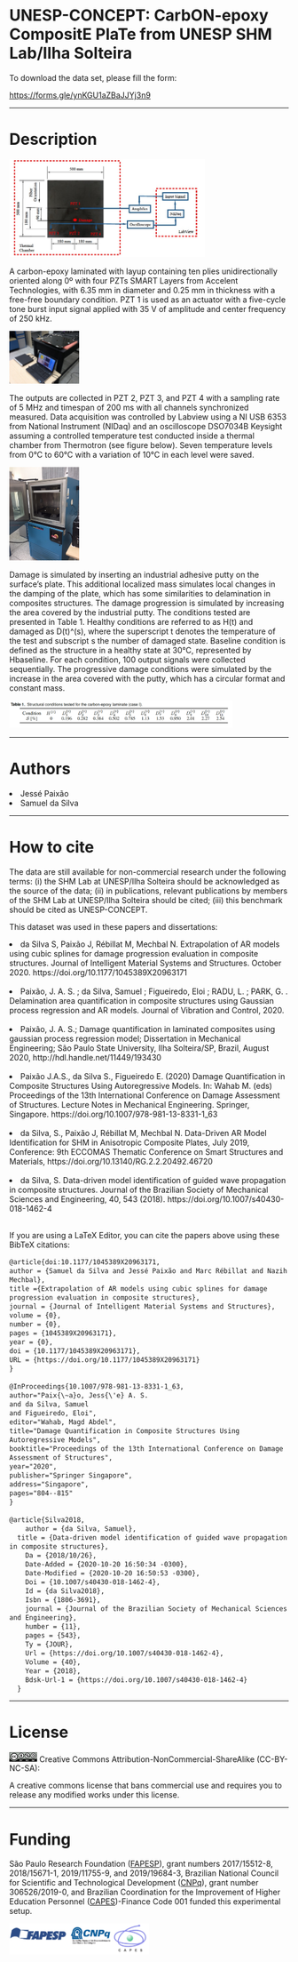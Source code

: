 # UNESP-CONCEPT: CarbON-epoxy CompositE PlaTe from UNESP SHM Lab/Ilha Solteira

To download the data set, please fill the form:

https://forms.gle/ynKGU1aZBaJJYj3n9

_______________________________________________________________________________
# Description
<img src="estrutura.jpg " width="70%">

A carbon-epoxy laminated with layup containing ten plies unidirectionally oriented along 0º with four PZTs SMART Layers from Accelent Technologies, with 6.35 mm in diameter and 0.25 mm in thickness with a free-free boundary condition. PZT 1 is used as an actuator with a five-cycle tone burst input signal applied with 35 V of amplitude and center frequency of 250 kHz.

<img src="geral.JPG " width="25%">

The outputs are collected in PZT 2, PZT 3, and PZT 4 with a sampling rate of 5 MHz and timespan of 200 ms with all channels synchronized measured. Data acquisition was controlled by Labview using a NI USB 6353 from National Instrument (NIDaq) and an oscilloscope DSO7034B Keysight assuming a controlled temperature test conducted inside a thermal chamber from Thermotron (see figure below). Seven temperature levels from 0°C to 60°C with a variation of 10°C in each level were saved.

<img src="temperatura.JPG " width="25%">

Damage is simulated by inserting an industrial adhesive putty on the surface’s plate. This additional localized
mass simulates local changes in the damping of the plate, which has some similarities to delamination in composites structures. The damage progression is simulated by increasing the area covered by the industrial putty. The conditions tested are presented in Table 1. Healthy conditions are referred to as H(t) and damaged as D(t)^(s), where the superscript t denotes the temperature of the test and subscript s the number of damaged state. Baseline condition is defined as the structure in a healthy state at 30°C, represented by Hbaseline. For each condition, 100 output signals were collected sequentially. The progressive damage
conditions were simulated by the increase in the area covered with the putty, which has a circular format and constant mass.

<img src="tabela.png " width="80%">

__________________________________________________________________________________________________
# Authors

  <li>Jessé Paixão</li>
  <li>Samuel da Silva</li>

________________________________________________________________________________
# How to cite

The data are still available for non-commercial research under the following terms: (i) the SHM Lab at UNESP/Ilha Solteira should be acknowledged as the source of the data; (ii) in publications, relevant publications by members of the SHM Lab at UNESP/Ilha Solteira should be cited; (iii) this benchmark should be cited as UNESP-CONCEPT.  

This dataset was used in these papers and dissertations:<br>

<li>da Silva S, Paixão J, Rébillat M, Mechbal N. Extrapolation of AR models using cubic splines for damage progression evaluation in composite structures. Journal of Intelligent Material Systems and Structures. October 2020. https://doi.org/10.1177/1045389X20963171</li><br>

<li>Paixão, J. A. S. ; da Silva, Samuel ; Figueiredo, Eloi ; RADU, L. ; PARK, G. . Delamination area quantification in composite 	structures using Gaussian process regression and AR models. Journal of Vibration and Control, 2020.</li><br>

<li>Paixão, J. A. S.; Damage quantification in laminated composites using gaussian process regression model; Dissertation in Mechanical Engineering; São Paulo State University, Ilha Solteira/SP, Brazil, August 2020, http://hdl.handle.net/11449/193430</li><br>

<li>Paixão J.A.S., da Silva S., Figueiredo E. (2020) Damage Quantification in Composite Structures Using Autoregressive Models. In: Wahab M. (eds) Proceedings of the 13th International Conference on Damage Assessment of Structures. Lecture Notes in Mechanical Engineering. Springer, Singapore. https://doi.org/10.1007/978-981-13-8331-1_63</li><br>

<li>da Silva, S., Paixão J, Rébillat M, Mechbal N. Data-Driven AR Model Identification for SHM in Anisotropic Composite Plates, July 2019, Conference: 9th ECCOMAS Thematic Conference on Smart Structures and Materials, https://doi.org/10.13140/RG.2.2.20492.46720</li><br>

<li>da Silva, S. Data-driven model identification of guided wave propagation in composite structures. Journal of the Brazilian Society of Mechanical Sciences and Engineering, 40, 543 (2018). https://doi.org/10.1007/s40430-018-1462-4</li><br>


If you are using a LaTeX Editor, you can cite the papers above using these BibTeX citations:

```
@article{doi:10.1177/1045389X20963171,
author = {Samuel da Silva and Jessé Paixão and Marc Rébillat and Nazih Mechbal},
title ={Extrapolation of AR models using cubic splines for damage progression evaluation in composite structures},
journal = {Journal of Intelligent Material Systems and Structures},
volume = {0},
number = {0},
pages = {1045389X20963171},
year = {0},
doi = {10.1177/1045389X20963171},
URL = {https://doi.org/10.1177/1045389X20963171} 
}

@InProceedings{10.1007/978-981-13-8331-1_63,
author="Paix{\~a}o, Jess{\'e} A. S.
and da Silva, Samuel
and Figueiredo, Eloi",
editor="Wahab, Magd Abdel",
title="Damage Quantification in Composite Structures Using Autoregressive Models",
booktitle="Proceedings of the 13th International Conference on Damage Assessment of Structures",
year="2020",
publisher="Springer Singapore",
address="Singapore",
pages="804--815"
}

@article{Silva2018,
	author = {da Silva, Samuel},
  title = {Data-driven model identification of guided wave propagation in composite structures},
	Da = {2018/10/26},
	Date-Added = {2020-10-20 16:50:34 -0300},
	Date-Modified = {2020-10-20 16:50:53 -0300},
	Doi = {10.1007/s40430-018-1462-4},
	Id = {da Silva2018},
	Isbn = {1806-3691},
	journal = {Journal of the Brazilian Society of Mechanical Sciences and Engineering},
	humber = {11},
	pages = {543},
	Ty = {JOUR},
	Url = {https://doi.org/10.1007/s40430-018-1462-4},
	Volume = {40},
	Year = {2018},
	Bdsk-Url-1 = {https://doi.org/10.1007/s40430-018-1462-4}
  }
```

__________________________________________________________________________________________________
# License

<img src="licenca.png" width="10%">
Creative Commons Attribution-NonCommercial-ShareAlike (CC-BY-NC-SA):

A creative commons license that bans commercial use and requires you to release any modified works under this license.
__________________________________________________________________________________________________
# Funding

São Paulo Research Foundation (<a href="http://www.fapesp.br">FAPESP</a>), grant numbers 2017/15512-8, 2018/15671-1, 2019/11755-9, and 2019/19684-3, Brazilian National Council for Scientific and Technological Development (<a href="http://www.cnpq.br/">CNPq</a>), grant number 306526/2019-0, and Brazilian Coordination for the Improvement of Higher Education Personnel (<a href="https://www.gov.br">CAPES</a>)-Finance Code 001 funded this experimental setup.

<img src="sponsors.jpg " width="50%">

